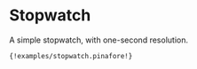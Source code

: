 # Stopwatch

A simple stopwatch, with one-second resolution.

```pinafore
{!examples/stopwatch.pinafore!}
```
